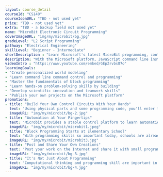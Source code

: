 ```yaml
---
layout: course_detail
courseId: "CS140"
courseIconURL: "TBD - not used yet"
price: "TBD - not used yet"
extra: "TBD - a backup field not used yet"
name: "MicroBit Electronic Circuit Programming"
coverImageURL: "img/my/microbit/bg.jpg"
gradeLevel: "L2 Script Programming"
pathway: "Electrical Engineering"
skillLevel: "Beginner - Intermediate"
shortDescription : "Learn Microsoft's latest MicroBit programming, control electronic gadgets, use your creativity and experience the magic of programming!"
description: "With the MicroSoft platform, JavaScript command line instruction control, and MakeCode block programming platform, we'll gradually bring students step by step into the world of electronic programming."
videoIntro : "https://www.youtube.com/embed/GEpZrvbsO7o"
learningGoals:
- "Create personalized world modeling"
- "Learn command line command control and programming"
- "Master the fundamentals of block programming"
- "Learn hands-on problem-solving skills by building"
- "Develop scientific innovation and teamwork skills"
- "Publish your own projects on the Microsoft platform"
promotions:
- title: "Build Your Own Control Circuits With Your Hands"
  text: "Using physical parts and some programming code, you'll enter the world of electronic computing and hardware programming."
  imageURL: "img/my/microbit/bg-2.jpg"
- title: "Automation at Your Fingertips"
  text: "Microbit provides a stable control platform to learn automation as well as IoT fundamentals with easy to understand lessons and projects."
  imageURL: "img/my/microbit/microbit1.jpeg"
- title: "Block Programming Starts at Elementary School"
  text: "With programming skills so important today, schools are already starting to have students learn to program from preschool onward, and the Microsoft programming platform is making that goal possible."
  imageURL: "img/my/microbit/microbit3.jpg"
- title: "Post and Share Your Own Creations"
  text: "Post your work on the Internet and share it with small programmers from all over the world. Let everyone give you credit for your creativity! You might be the next big inventor."
  imageURL: "img/my/microbit/bg-3.jpg"
- title: "It's Not Just About Programming"
  text: "Computational thinking and programming skill are important in today's society.  Kids will gain confidence as they learn how to solve problems using programming."
  imageURL: "img/my/microbit/bg-4.jpg"
---
```

